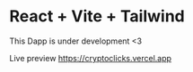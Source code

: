 # React + Vite + Tailwind

This Dapp is under development <3

Live preview https://cryptoclicks.vercel.app
